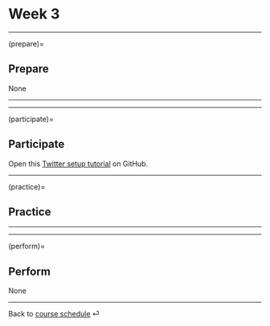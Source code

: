 # Week 3


---

(prepare)=
## Prepare

None

---

---


(participate)=
## Participate


Open this [Twitter setup tutorial](https://github.com/kirenz/twitter-tutorial) on GitHub.


---


(practice)=
## Practice


---

---

(perform)=
## Perform

None


---

Back to [course schedule](../docs/course-schedule.md) ⏎
